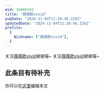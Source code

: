 ```yaml
---
mid: 10408102
title: "薇薇欧vivid"
pubDate: "2024-11-04T11:26:46.226Z"
updatedDate: "2024-11-04T11:26:46.226Z"
profile:
  {
    Nickname: ["薇薇欧vivid"],
  }
---
```


关注[薇薇欧vivid](https://space.bilibili.com/10408102)谢谢喵~ 关注[薇薇欧vivid](https://space.bilibili.com/10408102)谢谢喵~

## 此条目有待补充
你可以在[这里](https://github.com/Yuhanawa/VTuber.ICU-Content/edit/master/v/薇薇欧vivid/index.md)编辑本文
